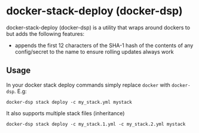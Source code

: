 docker-stack-deploy (docker-dsp)
================================

docker-stack-deploy (docker-dsp) is a utility that wraps around dockers to but adds the following features:

- appends the first 12 characters of the SHA-1 hash of the contents of any config/secret to the name to ensure rolling updates always work

Usage
-----

In your docker stack deploy commands simply replace `docker` with `docker-dsp`. E.g:

```
docker-dsp stack deploy -c my_stack.yml mystack
```

It also supports multiple stack files (inheritance)

```
docker-dsp stack deploy -c my_stack.1.yml -c my_stack.2.yml mystack
```